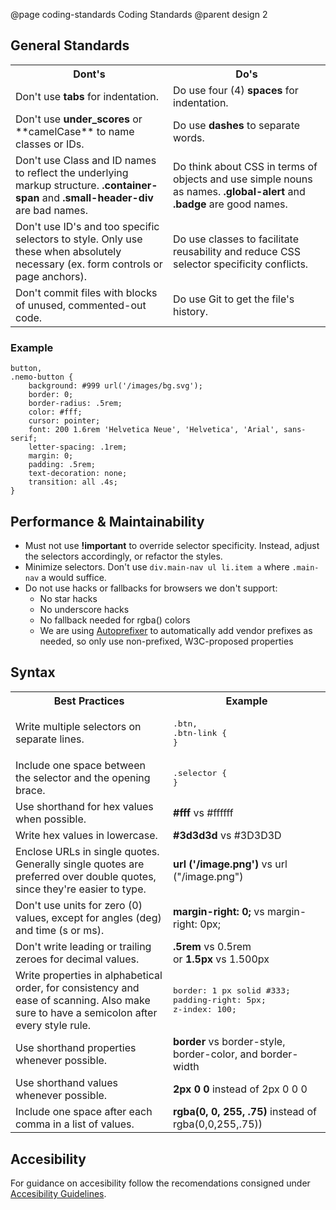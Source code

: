 @page coding-standards Coding Standards
@parent design 2

## General Standards

<table>
    <tr>
        <th width="50%">Dont's</th>
        <th>Do's</th>
    </tr>
    <tr>
        <td>Don't use <strong>tabs</strong> for indentation.</td>
        <td>Do use four (4) <strong>spaces</strong> for indentation.</td>
    </tr>
    <tr>
        <td>Don't use <strong>under_scores</strong><sode> or **camelCase** to name classes or IDs.</td>
        <td>Do use <strong>dashes</strong> to separate words.</td>
    </tr>
    <tr>
        <td>
            Don't use Class and ID names to reflect the underlying markup structure.
            <strong>.container-span</strong> and <strong>.small-header-div</strong> are bad names.
        </td>
        <td>
            Do think about CSS in terms of objects and use simple nouns as names.
            <strong>.global-alert</strong> and <strong>.badge</strong> are good names.
        </td>
    </tr>
    <tr>
        <td>
            Don't use ID's and too specific selectors to style. Only use these when absolutely
            necessary (ex. form controls or page anchors).
        </td>
        <td>
            Do use classes to facilitate reusability and reduce CSS selector specificity conflicts.
        </td>
    </tr>
    <tr>
        <td>Don't commit files with blocks of unused, commented-out code.</td>
        <td>Do use Git to get the file's history.</td>
    </tr>
</table>

### Example

```
button,
.nemo-button {
    background: #999 url('/images/bg.svg');
    border: 0;
    border-radius: .5rem;
    color: #fff;
    cursor: pointer;
    font: 200 1.6rem 'Helvetica Neue', 'Helvetica', 'Arial', sans-serif;
    letter-spacing: .1rem;
    margin: 0;
    padding: .5rem;
    text-decoration: none;
    transition: all .4s;
}
```

## Performance & Maintainability

- Must not use  **!important**  to override selector specificity. Instead, adjust the selectors accordingly, or refactor the styles.
- Minimize selectors. Don't use  ```div.main-nav ul li.item a``` where  ```.main-nav``` a would suffice.
- Do not use hacks or fallbacks for browsers we don't support:
    - No star hacks
    - No underscore hacks
    - No fallback needed for rgba() colors
    - We are using [Autoprefixer](https://github.com/postcss/autoprefixer) to automatically add vendor prefixes as needed, so only use non-prefixed, W3C-proposed properties


## Syntax


<table>
    <tr>
        <th width="50%">Best Practices</th>
        <th>Example</th>
    </tr>
    <tr>
        <td>Write multiple selectors on separate lines.</td>
        <td>
 <pre>
.btn,
.btn-link {
}</pre>
        </td>
    </tr>
    </tr>
        <td>Include one space between the selector and the opening brace.</td>
        <td>
<pre>
.selector {
}</pre>
        </td>
    <tr>
    </tr>
        <td>Use shorthand for hex values when possible.</td>
        <td><strong>#fff</strong> vs #ffffff</td>
    <tr>
    </tr>
        <td>Write hex values in lowercase.</td>
        <td><strong>#3d3d3d</strong> vs  #3D3D3D</td>
    <tr>
    </tr>
        <td>Enclose URLs in single quotes. Generally single quotes are preferred over double quotes, since they're easier to type.</td>
        <td><strong>url ('/image.png')</strong> vs url ("/image.png")</td>
    <tr>
    </tr>
        <td>Don't use units for zero (0) values, except for angles (deg) and time (s or ms). </td>
        <td><strong>margin-right: 0;</strong> vs margin-right: 0px;</td>
    <tr>
    </tr>
        <td>Don't write leading or trailing zeroes for decimal values.</td>
        <td>
            <strong>.5rem</strong> vs 0.5rem <br>
            or <strong>1.5px</strong> vs 1.500px
        </td>
    <tr>
    </tr>
        <td>Write properties in alphabetical order, for consistency and ease of scanning. Also make sure to have a semicolon after every style rule.</td>
        <td>
 <pre>
border: 1 px solid #333;
padding-right: 5px;
z-index: 100;</pre>
        </td>
    <tr>
    </tr>
        <td>Use shorthand properties whenever possible.</td>
        <td><strong>border</strong> vs border-style, border-color, and border-width</td>
    <tr>
    </tr>
        <td>Use shorthand values whenever possible.</td>
        <td><strong>2px 0 0</strong> instead of 2px 0 0 0</td>
    <tr>
    </tr>
        <td>Include one space after each comma in a list of values.</td>
        <td><strong>rgba(0, 0, 255, .75)</strong>  instead of rgba(0,0,255,.75))</td>
    <tr>
</table>


## Accesibility

For guidance on accesibility follow the recomendations consigned under [Accesibility Guidelines](/accessibility.html).


